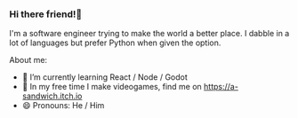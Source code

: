 ### Hi there friend!👋

I'm a software engineer trying to make the world a better place. I dabble in a lot of languages but prefer Python when given the option. 

About me:
- 🌱 I’m currently learning React / Node / Godot
- 🎲 In my free time I make videogames, find me on https://a-sandwich.itch.io
- 😄 Pronouns: He / Him
